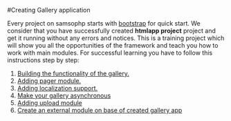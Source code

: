 #Creating Gallery application

Every project on samsophp starts with [bootstrap](https://github.com/samsonos/htmlapp) for quick start. We consider that you have successfully created **htmlapp project** project and get it running without any errors and notices.
This is a training project which will show you all the opportunities of the framework and teach you how to work with main modules. 
For successful learning you have to follow this instructions step by step:

1. [Building the functionality of the gallery.](/docs/functional.md)
2. [Adding pager module.](/docs/pager.md)
3. [Adding localization support.](/docs/i18n.md)
4. [Make your gallery asynchronous](/docs/async.md)
5. [Adding upload module](/docs/upload.md)
6. [Create an external module on base of created gallery app](/docs/OOP%20approach.md)